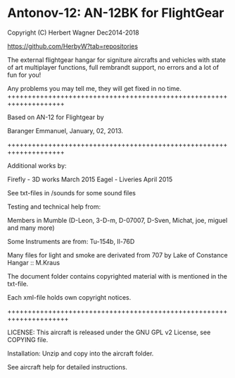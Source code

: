 # Antonov-12: AN-12BK for FlightGear

Copyright (C) Herbert Wagner Dec2014-2018

https://github.com/HerbyW?tab=repositories

The external flightgear hangar for signiture aircrafts and vehicles
with state of art multiplayer functions,
full rembrandt support, no errors
and a lot of fun for you!

Any problems you may tell me, they will get fixed in no time.
++++++++++++++++++++++++++++++++++++++++++++++++++++++++++++++++++++

Based on AN-12 for Flightgear by

Baranger Emmanuel, January, 02, 2013.

++++++++++++++++++++++++++++++++++++++++++++++++++++++++++++++++++++

Additional works by:

Firefly - 3D works March 2015
Eagel   - Liveries April 2015

See txt-files in /sounds for some sound files

Testing and technical help from:

Members in Mumble (D-Leon, 3-D-m, D-07007, D-Sven, Michat, joe, miguel and many more)

Some Instruments are from: Tu-154b, Il-76D

Many files for light and smoke are derivated from 707 by Lake of Constance Hangar :: M.Kraus

The document folder contains copyrighted material with is mentioned in the txt-file.

Each xml-file holds own copyright notices.

+++++++++++++++++++++++++++++++++++++++++++++++++++++++++++++++++++++

LICENSE: This aircraft is released under the GNU GPL v2 License, see COPYING file.

Installation: Unzip and copy into the aircraft folder.

See aircraft help for detailed instructions.